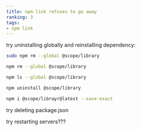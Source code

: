 ```yaml
---
title: npm link refuses to go away
ranking: 3
tags:
- npm link
---
```


try uninstalling globally and reinstalling dependency:

```sh
sudo npm rm --global @scope/library
```````

```sh
npm rm --global @scope/library
```````

```sh
npm ls --global @scope/library
```````

```sh
npm uninstall @scope/library
```````

```sh
npm i @scope/librayr@latest --save-exact
```````

try deleting package.json

try restarting servers???
